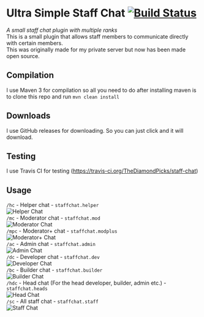 # Ultra Simple Staff Chat [![Build Status](https://travis-ci.org/TheDiamondPicks/staff-chat.svg?branch=master)](https://travis-ci.org/TheDiamondPicks/staff-chat)
*A small staff chat plugin with multiple ranks*
<br>This is a small plugin that allows staff members to communicate directly with certain members.
<br>This was originally made for my private server but now has been made open source.
## Compilation
I use Maven 3 for compilation so all you need to do after installing maven is to clone this repo and run ```mvn clean install```
## Downloads
I use GitHub releases for downloading. So you can just click and it will download.
## Testing
I use Travis CI for testing (https://travis-ci.org/TheDiamondPicks/staff-chat)
## Usage
```/hc``` - Helper chat - ```staffchat.helper```
<br>![Helper Chat](http://i.imgur.com/UqYVOck.png)
<br>```/mc``` - Moderator chat - ```staffchat.mod```
<br>![Moderator Chat](http://i.imgur.com/OJNUYxn.png)
<br>```/mpc``` - Moderator+ chat - ```staffchat.modplus```
<br>![Moderator+ Chat](http://i.imgur.com/sIzGO8M.png)
<br>```/ac``` - Admin chat - ```staffchat.admin```
<br>![Admin Chat](http://i.imgur.com/K5QiJqX.png)
<br>```/dc``` - Developer chat - ```staffchat.dev```
<br>![Developer Chat](http://i.imgur.com/H0GziTM.png)
<br>```/bc``` - Builder chat - ```staffchat.builder```
<br>![Builder Chat](http://i.imgur.com/VkRMuM9.png)
<br>```/hdc``` - Head chat (For the head developer, builder, admin etc.) - ```staffchat.heads```
<br>![Head Chat](http://i.imgur.com/54BaJuz.png)
<br>```/sc``` - All staff chat - ```staffchat.staff```
<br>![Staff Chat](http://i.imgur.com/dDUbCyT.png)
